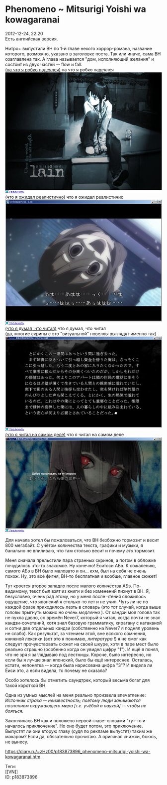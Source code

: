 Phenomeno ~ Mitsurigi Yoishi wa kowagaranai
============================================

   
 2012-12-24, 22:20   
  Есть английская версия.   
   
 Нитро+ выпустили ВН по 1-й главе некого хоррор-романа, название которого, возможно, указано в заголовке поста. Так или иначе, сама ВН озаглавлена так. А глава называется "дом, исполняющий желания" и состоит из двух частей -- flow и fall.   
   [(на что я робко надеялся)](https://zHz00.diary.ru/p183873896.htm?index=1#linkmore183873896m1)    на что я робко надеялся   
  [![](pics/33c21bf5d86et.jpg)](http://radikal.ru/F/s017.radikal.ru/i415/1212/75/33c21bf5d86e.jpg)      
  [(что я ожидал реалистично)](https://zHz00.diary.ru/p183873896.htm?index=2#linkmore183873896m2)    что я ожидал реалистично   
  [![](pics/e56f3ed3bb87t.jpg)](http://radikal.ru/F/s020.radikal.ru/i717/1212/0b/e56f3ed3bb87.png)      
  [(что я думал, что читал)](https://zHz00.diary.ru/p183873896.htm?index=3#linkmore183873896m3)    что я думал, что читал   
 (да, многие скрины с это "визуальной" новеллы выглядят именно так)   
  [![](pics/8b940407c8eft.jpg)](http://radikal.ru/F/s60.radikal.ru/i168/1212/9a/8b940407c8ef.png)      
  [(что я читал на самом деле)](https://zHz00.diary.ru/p183873896.htm?index=4#linkmore183873896m4)    что я читал на самом деле   
  [![](pics/8e51a8f6df05t.jpg)](http://radikal.ru/F/s61.radikal.ru/i171/1212/55/8e51a8f6df05.png)       
   
 Для начала хотел бы пожаловаться, что ВН безбожно тормозит и весит 800 мегабайт. С учётом количества текста, графики и музыки, я банально не впиливаю, что там столько весит и почему  *это*  тормозит.   
   
 Меня сначала прельстили пара странных скринов, а потом в обложке почудилось что-то знакомое. Ну конечно! Ёситоси АБэ. К сожалению, самого АБэ в ВН было маловато и он... кхм, был на себя не очень похож. Ну, это всё фигня, ВН-то бесплатная и вообще, главное сюжет!   
   
 Тут кроется второе западло после малого количества АБэ. По-видимому, текст был взят из книги и без изменений пихнут в ВН. Я, безусловно, очень рад этому, но у меня после чтения сложилось ощущение, что японский я столько-то лет и не учил. Чуть ли не по каждой фразе приходилось лезть в словарь (это тот случай, когда выше головы прыгнуть можно но  *очень медленно*  ). От кандзи моя голова так не пухла давно, со времён Never7, который я читал, когда почти не знал кандзи-сочетаний, хотя знал базовую грамматику, хирагану с катаканой и сотни две отдельных кандзи (собственно на Never7 я поднял уровень не слабо). Как результат, за чтением этой, вне всякого сомнения, книжной лексики (вот это я понимаю,  *литература*  !) я не смог как следует прочувствовать сюжет на своей шкуре, хотя в паре мест было реально страшно (особенно когда он увидел цифру "1"). И ещё я понял, что не зря я заглядываю под лестницы. Короче, было интересно, но если бы я лучше знал японский, было бы ещё интереснее. Осталась, кстати, непонятка -- когда была нарисована цифра "3"? И видела ли Ёиси это, а если видела, то почему не сказала?   
   
 Особо хотелось бы отметить саундтрек, который весьма богат для такой короткой ВН.   
   
 Одна из умных мыслей на меня реально произвела впечатление:   
  *Источник страха -- неизвестность; поэтому люди занимаются познанием окружающего мира [т.е. учёбой и наукой] -- чтобы не бояться.*    
   
 Закончилась ВН как и положено первой главе: словами "тут-то и началось приключение". Но оно будет потом, это приключение. Выпустят ли они вторую главу (судя по рекламе выпустят) таким же макаром? Если да, обязательно прочитаю. А оригинал книжки, боюсь, не вынесу.   
    
 <https://diary.ru/~zHz00/p183873896_phenomeno-mitsurigi-yoishi-wa-kowagaranai.htm>   
   
 Теги:   
 [[VN]]   
 ID: p183873896